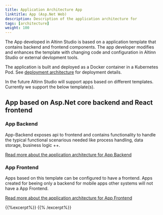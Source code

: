 ```yaml
---
title: Application Architecture App
linktitle: App (Asp.Net Web)
description: Description of the application architecture for 
tags: [architecture]
weight: 100
---
```


The App developed in Altinn Studio is based on a application template that contains
backend and frontend components. The app developer modifies and enhances the template
with changing code and configuration in Altinn Studio or external devlopment tools.

The application is built and deployed as a Docker container in a Kubernetes Pod. 
See [deployment architecture](/architecture/infrastructure/deployement/altinn-apps) for deployment details. 

In the future Altinn Studio will support apps based on different templates. Currently we support the below template(s).

## App based on Asp.Net core backend and React frontend

### App Backend
App-Backend exposes api to frontend and contains functionality to handle the typical functional scenarious 
needed like process handling, data storage, business logic ++.

[Read more about the application architecture for App Backend](app-backend)

### App Frontend
Apps based on this template can be configured to have a frontend. Apps created for beeing only a backend for mobile apps other systems will not have a
App Frontend. 

[Read more about the application architecture for App Frontend](app-frontend)


{{%excerpt%}}
<object data="/teknologi/altinnstudio/architecture/application/altinn-apps/app/app_application_architecture.svg" type="image/svg+xml" style="width: 100%; max-width: 1000px;"></object>
{{% /excerpt%}}